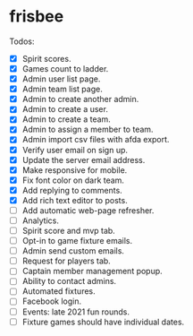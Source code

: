 # frisbee

Todos:

- [x] Spirit scores.
- [x] Games count to ladder.
- [x] Admin user list page.
- [x] Admin team list page.
- [x] Admin to create another admin.
- [x] Admin to create a user.
- [x] Admin to create a team.
- [x] Admin to assign a member to team.
- [x] Admin import csv files with afda export.
- [x] Verify user email on sign up.
- [x] Update the server email address.
- [x] Make responsive for mobile.
- [x] Fix font color on dark team.
- [x] Add replying to comments.
- [x] Add rich text editor to posts.
- [ ] Add automatic web-page refresher.
- [ ] Analytics.
- [ ] Spirit score and mvp tab.
- [ ] Opt-in to game fixture emails.
- [ ] Admin send custom emails.
- [ ] Request for players tab.
- [ ] Captain member management popup.
- [ ] Ability to contact admins.
- [ ] Automated fixtures.
- [ ] Facebook login.
- [ ] Events: late 2021 fun rounds.
- [ ] Fixture games should have individual dates.
